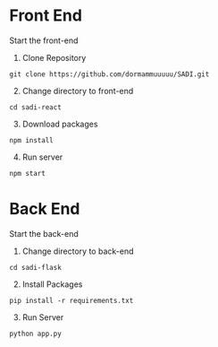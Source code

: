 
  

# Front End
Start the front-end

1. Clone Repository

`git clone https://github.com/dormammuuuuu/SADI.git`

2. Change directory to front-end

`cd sadi-react`

3. Download packages

`npm install`

4. Run server

`npm start`

  

# Back End
Start the back-end
1. Change directory to back-end

`cd sadi-flask`

2. Install Packages

`pip install -r requirements.txt`

3. Run Server

`python app.py`